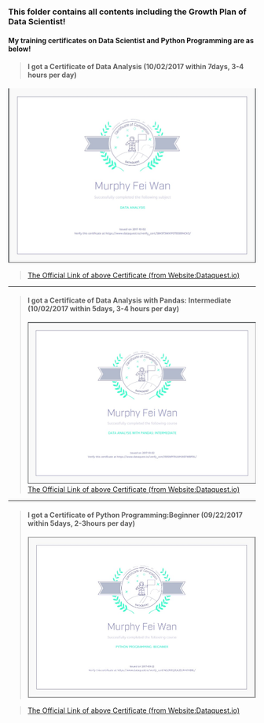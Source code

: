 ### This folder contains all contents including the Growth Plan of Data Scientist!

#### My training certificates on Data Scientist and Python Programming are as below!

>#### I got a Certificate of Data Analysis (10/02/2017 within 7days, 3-4 hours per day)
![10/02/2017 Certificate of Data Analysis](https://github.com/MurphyWan/Data_Scientist/blob/master/DataScientistCourse/Certificate/certificate_Data_analysis.jpg)
>[The Official Link of above Certificate (from Website:Dataquest.io)](https://www.dataquest.io/view_cert/S8K973WX1F0TB589NCKS/)

---

>#### I got a Certificate of Data Analysis with Pandas: Intermediate (10/02/2017 within 5days, 3-4 hours per day)
>![10/02/2017 Certificate of Data Analysis with Pandas: Intermediate](https://github.com/MurphyWan/Data_Scientist/blob/master/DataScientistCourse/Certificate/certificate_data-analyist_with_Python_middle-level.jpg)
>[The Official Link of above Certificate (from Website:Dataquest.io)](https://www.dataquest.io/view_cert/I5RSNPFRUAMJXEFWBPDL/)

---

>#### I got a Certificate of Python Programming:Beginner (09/22/2017 within 5days, 2-3hours per day)
>![09/22/2017 Certificate of Python Programming:Beginner!](https://github.com/MurphyWan/Data_Scientist/blob/master/DataScientistCourse/Certificate/certificate_Python_beginner.jpg)

>[The Official Link of above Certificate (from Website:Dataquest.io)](https://www.dataquest.io/view_cert/4D2N9Q2GG3S5X4VIVB8L/)
